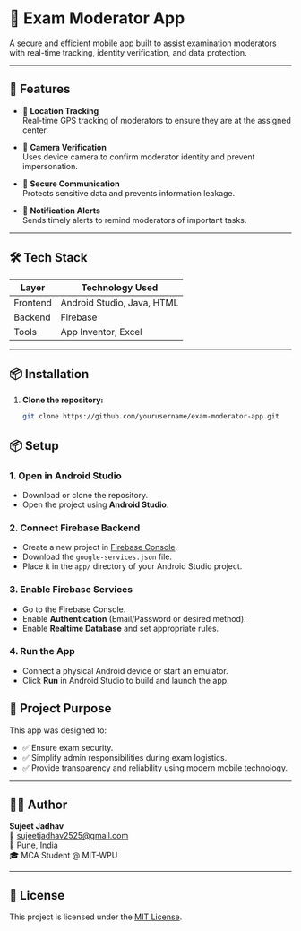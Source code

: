# 📱 Exam Moderator App

A secure and efficient mobile app built to assist examination moderators with real-time tracking, identity verification, and data protection.

---

## 🚀 Features

- 📍 **Location Tracking**  
  Real-time GPS tracking of moderators to ensure they are at the assigned center.

- 📸 **Camera Verification**  
  Uses device camera to confirm moderator identity and prevent impersonation.

- 🔐 **Secure Communication**  
  Protects sensitive data and prevents information leakage.

- 🔔 **Notification Alerts**  
  Sends timely alerts to remind moderators of important tasks.

---

## 🛠️ Tech Stack

| Layer       | Technology Used            |
|-------------|-----------------------------|
| Frontend    | Android Studio, Java, HTML  |
| Backend     | Firebase                    |
| Tools       | App Inventor, Excel         |

---

## 📦 Installation

1. **Clone the repository:**
   ```bash
   git clone https://github.com/yourusername/exam-moderator-app.git


## 📦 Setup

### 1. Open in Android Studio
- Download or clone the repository.
- Open the project using **Android Studio**.

### 2. Connect Firebase Backend

- Create a new project in [Firebase Console](https://console.firebase.google.com/).
- Download the `google-services.json` file.
- Place it in the `app/` directory of your Android Studio project.

### 3. Enable Firebase Services

- Go to the Firebase Console.
- Enable **Authentication** (Email/Password or desired method).
- Enable **Realtime Database** and set appropriate rules.

### 4. Run the App

- Connect a physical Android device or start an emulator.
- Click **Run** in Android Studio to build and launch the app.

## 🧠 Project Purpose

This app was designed to:

- ✅ Ensure exam security.
- ✅ Simplify admin responsibilities during exam logistics.
- ✅ Provide transparency and reliability using modern mobile technology.

---

## 👨‍💻 Author

**Sujeet Jadhav**  
📧 sujeetjadhav2525@gmail.com  
📍 Pune, India  
🎓 MCA Student @ MIT-WPU

---

## 📃 License

This project is licensed under the [MIT License](LICENSE).

